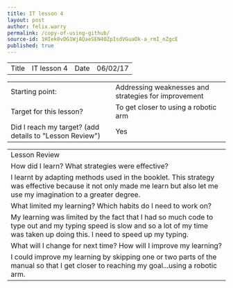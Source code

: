```yaml
---
title: IT lesson 4
layout: post
author: felix.warry
permalink: /copy-of-using-github/
source-id: 1HIek0vDG1WjAQaeSEN4OZpIsdVGuaOk-a_rmI_nZgcE
published: true
---
```

<table>
  <tr>
    <td>Title</td>
    <td>IT lesson 4</td>
    <td>Date</td>
    <td>06/02/17</td>
  </tr>
</table>


<table>
  <tr>
    <td>Starting point:</td>
    <td>Addressing weaknesses and strategies for improvement</td>
  </tr>
  <tr>
    <td>Target for this lesson?</td>
    <td>To get closer to using a robotic arm</td>
  </tr>
  <tr>
    <td>Did I reach my target? 
(add details to "Lesson Review")</td>
    <td> Yes</td>
  </tr>
</table>


<table>
  <tr>
    <td>Lesson Review</td>
  </tr>
  <tr>
    <td>How did I learn? What strategies were effective? </td>
  </tr>
  <tr>
    <td>I learnt by adapting methods used in the booklet. This strategy was effective because it not only made me learn but also let me use my imagination to a greater degree. </td>
  </tr>
  <tr>
    <td>What limited my learning? Which habits do I need to work on? </td>
  </tr>
  <tr>
    <td>My learning was limited by the fact that I had so much code to type out and my typing speed is slow and so a lot of my time was taken up doing this. I need to speed up my typing.</td>
  </tr>
  <tr>
    <td>What will I change for next time? How will I improve my learning?</td>
  </tr>
  <tr>
    <td>I could improve my learning by skipping one or two parts of the manual so that I get closer to reaching my goal...using a robotic arm.</td>
  </tr>
</table>


